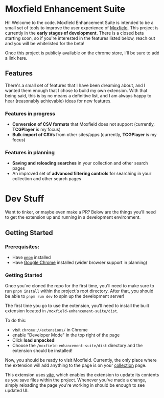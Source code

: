 # Moxfield Enhancement Suite

Hi! Welcome to the code. Moxfield Enhancement Suite is intended to be a small set of tools to improve the user experience of [Moxfield](https://moxfield.com/). This project is currently in the **early stages of development.** There is a closed beta starting soon, so if you're interested in the features listed below, reach out and you will be whitelisted for the beta!

Once this project is publicly available on the chrome store, I'll be sure to add a link here.

## Features

There's a small set of features that I have been dreaming about, and I wanted them enough that I chose to build my own extension. With that being said, this is by no means a definitive list, and I am always happy to hear (reasonably achievable) ideas for new features.

### Features in progress
- **Conversion of CSV formats** that Moxfield does not support (currently, **TCGPlayer** is my focus)
- **Bulk-import of CSVs** from other sites/apps (currently, **TCGPlayer** is my focus)

### Features in planning
- **Saving and reloading searches** in your collection and other search pages
- An improved set of **advanced filtering controls** for searching in your collection and other search pages

# Dev Stuff
Want to tinker, or maybe even make a PR? Below are the things you'll need to get the extension up and running in a development environment.

## Getting Started

### Prerequisites:
- Have [`pnpm`](https://pnpm.io/installation) installed
- Have [Google Chrome](https://www.google.com/chrome/dr/download/) installed (wider browser support in planning)

### Getting Started

Once you've cloned the repo for the first time, you'll need to make sure to run `pnpm install` within the project's root directory. After that, you should be able to `pnpm run dev` to spin up the development server!

The first time you go to use the extension, you'll need to install the built extension located in `/moxfield-enhancement-suite/dist`. 

To do this:
-  visit `chrome://extensions/` in Chrome
- enable "Developer Mode" in the top right of the page
- Click **load unpacked**
- Choose the `/moxfield-enhancement-suite/dist` directory and the extension should be installed!

Now, you should be ready to visit Moxfield. Currently, the only place where the extension will add anything to the page is on your [collection](https://moxfield.com/collection/) page.

This extension uses [vite](https://vite.dev/), which enables the extension to update its contents as you save files within the project. Whenever you've made a change, simply reloading the page you're working in should be enough to see updated UI.